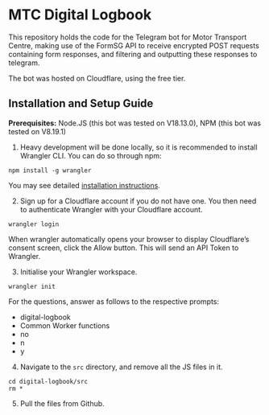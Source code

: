 # MTC Digital Logbook

This repository holds the code for the Telegram bot for Motor Transport Centre, making use of the FormSG API to receive encrypted POST requests containing form responses, and filtering and outputting these responses to telegram.

The bot was hosted on Cloudflare, using the free tier.

## Installation and Setup Guide

**Prerequisites:** Node.JS (this bot was tested on V18.13.0), NPM (this bot was tested on V8.19.1)

1. Heavy development will be done locally, so it is recommended to install Wrangler CLI. You can do so through npm:

```npm
npm install -g wrangler
```

You may see detailed [installation instructions](https://developers.cloudflare.com/workers/wrangler/install-and-update/).

2. Sign up for a Cloudflare account if you do not have one. You then need to authenticate Wrangler with your Cloudflare account.

```npm
wrangler login
```

When wrangler automatically opens your browser to display Cloudflare’s consent screen, click the Allow button. This will send an API Token to Wrangler.


3. Initialise your Wrangler workspace.
```npm
wrangler init
```

For the questions, answer as follows to the respective prompts:
- digital-logbook
- Common Worker functions
- no
- n
- y

4. Navigate to the `src` directory, and remove all the JS files in it.
```console
cd digital-logbook/src
rm *
```

5. Pull the files from Github.
```console

```
